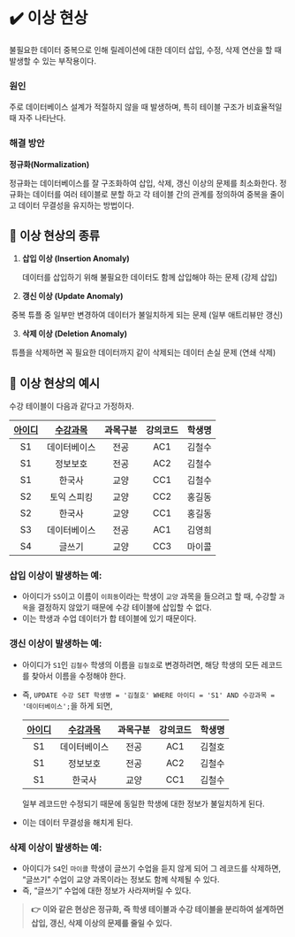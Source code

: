 # ✔️ 이상 현상

불필요한 데이터 중복으로 인해 릴레이션에 대한 데이터 삽입, 수정, 삭제 연산을 할 때 발생할 수 있는 부작용이다.

### 원인 

주로 데이터베이스 설계가 적절하지 않을 때 발생하며, 특히 테이블 구조가 비효율적일 때 자주 나타난다.



### 해결 방안

**정규화(Normalization)**

정규화는 데이터베이스를 잘 구조화하여 삽입, 삭제, 갱신 이상의 문제를 최소화한다. 정규화는 데이터를 여러 테이블로 분할	하고 각 테이블 간의 관계를 정의하여 중복을 줄이고 데이터 무결성을 유지하는 방법이다.





## 📎 이상 현상의 종류

1. **삽입 이상 (Insertion Anomaly)**

   데이터를 삽입하기 위해 불필요한 데이터도 함께 삽입해야 하는 문제 (강제 삽입)

2. **갱신 이상 (Update Anomaly)**

​	중복 튜플 중 일부만 변경하여 데이터가 불일치하게 되는 문제 (일부 애트리뷰만 갱신)

3. **삭제 이상 (Deletion Anomaly)**

​	튜플을 삭제하면 꼭 필요한 데이터까지 같이 삭제되는 데이터 손실 문제 (연쇄 삭제)





## 📎 이상 현상의 예시

수강 테이블이 다음과 같다고 가정하자.

| <u>아이디</u> | <u>수강과목</u> | 과목구분 | 강의코드 | 학생명 |
| :-----------: | :-------------: | :------: | :------: | :----: |
|      S1       |  데이터베이스   |   전공   |   AC1    | 김철수 |
|      S1       |    정보보호     |   전공   |   AC2    | 김철수 |
|      S1       |     한국사      |   교양   |   CC1    | 김철수 |
|      S2       |   토익 스피킹   |   교양   |   CC2    | 홍길동 |
|      S2       |     한국사      |   교양   |   CC1    | 홍길동 |
|      S3       |  데이터베이스   |   전공   |   AC1    | 김영희 |
|      S4       |     글쓰기      |   교양   |   CC3    | 마이콜 |



### 삽입 이상이 발생하는 예: 

- 아이디가 `S5`이고 이름이 `이희동`이라는 학생이 `교양` 과목을 들으려고 할 때, 수강할 `과목`을 결정하지 않았기 때문에 수강 테이블에 삽입할 수 없다.
- 이는 학생과 수업 데이터가 합 테이블에 있기 때문이다.



### 갱신 이상이 발생하는 예:

- 아이디가 `S1`인 `김철수` 학생의 이름을 `김철호`로 변경하려면, 해당 학생의 모든 레코드를 찾아서 이름을 수정해야 한다.

- 즉, `UPDATE 수강 SET 학생명 = '김철호' WHERE 아이디 = 'S1' AND 수강과목 = '데이터베이스';`을 하게 되면,

  | <u>아이디</u> | <u>수강과목</u> | 과목구분 | 강의코드 | 학생명 |
  | :-----------: | :-------------: | :------: | :------: | :----: |
  |      S1       |  데이터베이스   |   전공   |   AC1    | 김철호 |
  |      S1       |    정보보호     |   전공   |   AC2    | 김철수 |
  |      S1       |     한국사      |   교양   |   CC1    | 김철수 |

   일부 레코드만 수정되기 때문에 동일한 학생에 대한 정보가 불일치하게 된다. 

- 이는 데이터 무결성을 해치게 된다.



### 삭제 이상이 발생하는 예:

- 아이디가 `S4`인 `마이콜` 학생이 글쓰기 수업을 듣지 않게 되어 그 레코드를 삭제하면, “글쓰기” 수업이 교양 과목이라는 정보도 함께 삭제될 수 있다.
- 즉, “글쓰기” 수업에 대한 정보가 사라져버릴 수 있다.



>  **👉 이와 같은 현상은 정규화, 즉 학생 테이블과 수강 테이블을 분리하여 설계하면 삽입, 갱신, 삭제 이상의 문제를 줄일 수 있다.**
